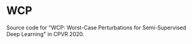 # WCP
Source code for "WCP: Worst-Case Perturbations for Semi-Supervised Deep Learning" in CPVR 2020.
